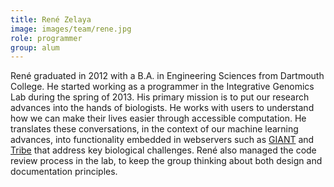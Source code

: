```yaml
---
title: René Zelaya
image: images/team/rene.jpg
role: programmer
group: alum
---
```


René graduated in 2012 with a B.A. in Engineering Sciences from Dartmouth College.
He started working as a programmer in the Integrative Genomics Lab during the spring of 2013.
His primary mission is to put our research advances into the hands of biologists.
He works with users to understand how we can make their lives easier through accessible computation.
He translates these conversations, in the context of our machine learning advances, into functionality embedded in webservers such as [GIANT](http://giant.princeton.edu/) and [Tribe](https://tribe.greenelab.com/#/home) that address key biological challenges.
René also managed the code review process in the lab, to keep the group thinking about both design and documentation principles.
